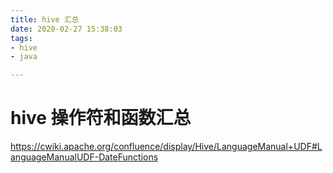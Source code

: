```yaml
---
title: hive 汇总
date: 2020-02-27 15:38:03
tags:
- hive
- java

---
```


# hive 操作符和函数汇总

https://cwiki.apache.org/confluence/display/Hive/LanguageManual+UDF#LanguageManualUDF-DateFunctions
